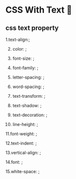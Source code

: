 # CSS With Text 📰

## css text property

1.text-align:;

2. color: ; 

3. font-size: ;

4. font-family: ;

5. letter-spacing: ;

6. word-spacing: ;

7. text-transform: ;

8. text-shadow: ;

9. text-decoration: ;

10. line-height: ;

11.font-weight: ;

12.text-indent: ;

13.vertical-align: ;

14.font: ;

15.white-space: ;
